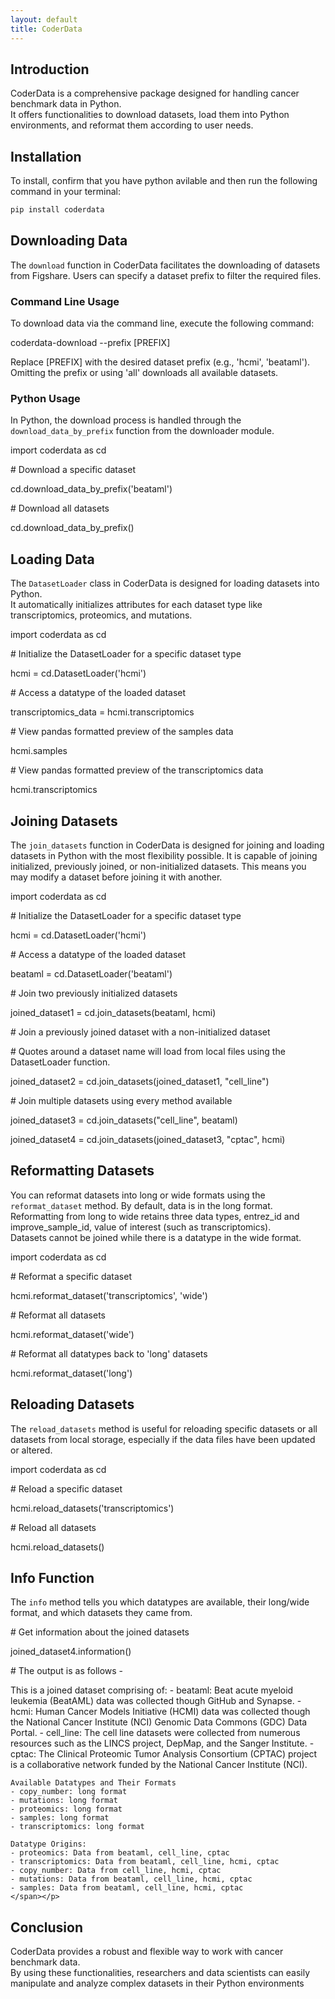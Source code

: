 ```yaml
---
layout: default
title: CoderData
---
```


<link rel="stylesheet" href="assets/css/style.css">

<!-- ## Usage of CoderData -->

## Introduction
CoderData is a comprehensive package designed for handling cancer benchmark data in Python.  
It offers functionalities to download datasets, load them into Python environments, and reformat them according to user needs.

## Installation
To install, confirm that you have python avilable and then run the following command in your terminal:

```bash
pip install coderdata
```

## Downloading Data
The `download` function in CoderData facilitates the downloading of datasets from Figshare. Users can specify a dataset prefix to filter the required files.

### Command Line Usage
To download data via the command line, execute the following command:
<div class="code-box">
    <p>coderdata-download --prefix [PREFIX]</p>
</div>
Replace [PREFIX] with the desired dataset prefix (e.g., 'hcmi', 'beataml'). Omitting the prefix or using 'all' downloads all available datasets.

### Python Usage
In Python, the download process is handled through the `download_data_by_prefix` function from the downloader module.
<div class="code-box">
    <p>import coderdata as cd</p>
    <p><span class="code-comment"># Download a specific dataset</span></p>
    <p>cd.download_data_by_prefix('beataml')</p>
    <p><span class="code-comment"># Download all datasets</span></p>
    <p>cd.download_data_by_prefix()</p>
</div>

## Loading Data
The `DatasetLoader` class in CoderData is designed for loading datasets into Python.  
It automatically initializes attributes for each dataset type like transcriptomics, proteomics, and mutations.
<div class="code-box">
    <p>import coderdata as cd</p>
    <p><span class="code-comment"># Initialize the DatasetLoader for a specific dataset type</span></p>
    <p>hcmi = cd.DatasetLoader('hcmi')</p>
    <p><span class="code-comment"># Access a datatype of the loaded dataset</span></p>
    <p>transcriptomics_data = hcmi.transcriptomics</p>
    <p><span class="code-comment"># View pandas formatted preview of the samples data</span></p>
    <p>hcmi.samples</p>
    <p><span class="code-comment"># View pandas formatted preview of the transcriptomics data</span></p>
    <p>hcmi.transcriptomics</p>
</div>

## Joining Datasets
The `join_datasets` function in CoderData is designed for joining and loading datasets in Python with the most flexibility possible.
It is capable of joining initialized, previously joined, or non-initialized datasets. This means you may modify a dataset before joining it with another.
<div class="code-box">
    <p>import coderdata as cd</p>
    <p><span class="code-comment"># Initialize the DatasetLoader for a specific dataset type</span></p>
    <p>hcmi = cd.DatasetLoader('hcmi')</p>
    <p><span class="code-comment"># Access a datatype of the loaded dataset</span></p>
    <p>beataml = cd.DatasetLoader('beataml')</p>
    <p><span class="code-comment"># Join two previously initialized datasets</span></p>
    <p>joined_dataset1 = cd.join_datasets(beataml, hcmi)</p>
    <p><span class="code-comment"># Join a previously joined dataset with a non-initialized dataset</span></p>
    <p><span class="code-comment"># Quotes around a dataset name will load from local files using the DatasetLoader function.</span></p>
    <p>joined_dataset2 = cd.join_datasets(joined_dataset1, "cell_line")</p>
    <p><span class="code-comment"># Join multiple datasets using every method available</span></p>
    <p>joined_dataset3 = cd.join_datasets("cell_line", beataml)</p>
    <p>joined_dataset4 = cd.join_datasets(joined_dataset3, "cptac", hcmi)</p>
</div>

## Reformatting Datasets
You can reformat datasets into long or wide formats using the `reformat_dataset` method. By default, data is in the long format.  
Reformatting from long to wide retains three data types, entrez_id and improve_sample_id, value of interest (such as transcriptomics).  
Datasets cannot be joined while there is a datatype in the wide format.
<div class="code-box">
    <p>import coderdata as cd</p>
    <p><span class="code-comment"># Reformat a specific dataset</span></p>
    <p>hcmi.reformat_dataset('transcriptomics', 'wide') </p>
    <p><span class="code-comment"># Reformat all datasets</span></p>
    <p>hcmi.reformat_dataset('wide')</p>
    <p><span class="code-comment"># Reformat all datatypes back to 'long' datasets</span></p>
    <p>hcmi.reformat_dataset('long') </p>
</div>

## Reloading Datasets
The `reload_datasets` method is useful for reloading specific datasets or all datasets from local storage, especially if the data files have been updated or altered.
<div class="code-box">
    <p>import coderdata as cd</p>
    <p><span class="code-comment"># Reload a specific dataset</span></p>
    <p>hcmi.reload_datasets('transcriptomics')</p>
    <p><span class="code-comment"># Reload all datasets</span></p>
    <p>hcmi.reload_datasets()</p>
</div>

## Info Function 
The `info` method tells you which datatypes are available, their long/wide format, and which datasets they came from.
<div class="code-box">
    <p><span class="code-comment"># Get information about the joined datasets</span></p>
    <p>joined_dataset4.information()</p>
    <p><span class="code-comment"># The output is as follows - </span></p>
    <p><span class="code-comment">
    This is a joined dataset comprising of:
    - beataml: Beat acute myeloid leukemia (BeatAML) data was collected though GitHub and Synapse.
    - hcmi: Human Cancer Models Initiative (HCMI) data was collected though the National Cancer Institute (NCI) Genomic Data Commons (GDC) Data Portal.
    - cell_line: The cell line datasets were collected from numerous resources such as the LINCS project, DepMap, and the Sanger Institute.
    - cptac: The Clinical Proteomic Tumor Analysis Consortium (CPTAC) project is a collaborative network funded by the National Cancer Institute (NCI).

    Available Datatypes and Their Formats
    - copy_number: long format
    - mutations: long format
    - proteomics: long format
    - samples: long format
    - transcriptomics: long format

    Datatype Origins:
    - proteomics: Data from beataml, cell_line, cptac
    - transcriptomics: Data from beataml, cell_line, hcmi, cptac
    - copy_number: Data from cell_line, hcmi, cptac
    - mutations: Data from beataml, cell_line, hcmi, cptac
    - samples: Data from beataml, cell_line, hcmi, cptac 
    </span></p>
</div>

## Conclusion
CoderData provides a robust and flexible way to work with cancer benchmark data.   
By using these functionalities, researchers and data scientists can easily manipulate and analyze complex datasets in their Python environments
